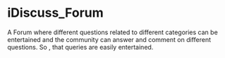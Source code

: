 # iDiscuss_Forum
A Forum where different questions related to different categories can be entertained and the community can answer and comment on different questions. So , that queries are easily entertained.
